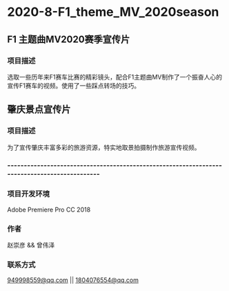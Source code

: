# 2020-8-F1_theme_MV_2020season
## F1 主题曲MV2020赛季宣传片
### <kbd>项目描述</kbd>
选取一些历年来F1赛车比赛的精彩镜头，配合F1主题曲MV制作了一个振奋人心的宣传F1赛车的视频。使用了一些踩点转场的技巧。
## 肇庆景点宣传片
### <kbd>项目描述</kbd>
为了宣传肇庆丰富多彩的旅游资源，特实地取景拍摄制作旅游宣传视频。
### -*-*-*-*-*-*-*-*-*-*-*-*-*-*-*-*-*-*-*-*-*-*-*-*-*-*-*-*-*-*-*-*-*-*-*-*-*-*-*-*-*-*-*-*-*-*-*-*-*-*-*-*-*-*-*-*-*-*-*-*-*-*-*-*-*-*-*-*-*-*-*-*-*-*-*-*-*-*-*-*-*-*-*-*-*-*-*-*-*-*-*-*-
### <kbd>项目开发环境</kbd>
Adobe Premiere Pro CC 2018
### <kbd>作者</kbd>
赵崇彦 && 曾伟泽
### <kbd>联系方式</kbd>
949998559@qq.com || 1804076554@qq.com
